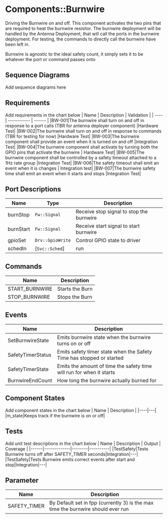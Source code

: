 # Components::Burnwire

Driving the Burnwire on and off. This component activates the two pins that are required to heat the burnwire resisitor. The burnwire deployment will be handled by the Antenna Deployment, that will call the ports in the burnwire deployment. For testing, the commands to directly call the burnwire have been left in.

Burnwire is agnostic to the ideal safety count, it simply sets it to be whatever the port or command passes onto

## Sequence Diagrams
Add sequence diagrams here

## Requirements
Add requirements in the chart below
| Name | Description | Validation |
| ---- | -----------  | ------ |
|BW-001|The burnwire shall turn on and off in response to a port calls (TBR for antenna deployer component) |Hardware Test|
|BW-002|The burnwire shall turn on and off in response to commands (TBR for testing for now) |Hardware Test|
|BW-003|The burnwire component shall provide an event when it is turned on and off |Integration Test|
|BW-004|The burnwire component shall activate by turning both the GPIO pins that activate the burnwire | Hardware Test|
|BW-005|The burnwire component shall be controlled by a safety timeout attached to a 1Hz rate group |Integration Test|
|BW-006|The safety timeout shall emit an event when it is changes | Integration test|
|BW-007|The burnwire safety time shall emit an event when it starts and stops |Integration Test|

## Port Descriptions
Name | Type | Description |
|----|---|---|
|burnStop|`Fw::Signal`|Receive stop signal to stop the burnwire|
|burnStart|`Fw::Signal`|Receive start signal to start burnwire|
|gpioSet|`Drv::GpioWrite`|Control GPIO state to driver|
|schedIn|[`Svc::Sched`]| run | Input | Synchronous | Receive periodic calls from rate group|


## Commands
| Name | Description |
| ---- | -----------  |
|START_BURNWIRE|Starts the Burn|
|STOP_BURNWIRE|Stops the Burn|

## Events
| Name | Description |
|---|---|
|SetBurnwireState| Emits burnwire state when the burnwire turns on or off|
|SafetyTimerStatus| Emits safety timer state when the Safety Time has stopped or started|
|SafetyTimerState| Emits the amount of time the safety time will run for when it starts|
| BurnwireEndCount| How long the burnwire actually burned for |

## Component States
Add component states in the chart below
| Name | Description |
|----|---|
|m_state|Keeps track if the burnwire is on or off|

##  Tests
Add unit test descriptions in the chart below
| Name | Description | Output | Coverage |
|------|-------------|--------|----------|
|TestSafety|Tests Burnwire turns off after SAFETY_TIMER seconds|Integration|---|
|TestSafety|Tests Burnwire emits correct events after start and stop|Integration|---|


## Parameter
| Name | Description |
| -----|-------------|
|   SAFETY_TIMER   | By Default set in fpp (currently 3) is the max time the burnwire should ever run|
